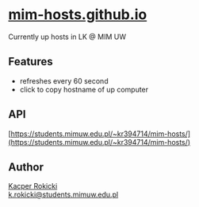 # [mim-hosts.github.io](https://mim-hosts.github.io)

Currently up hosts in LK @ MIM UW

## Features

- refreshes every 60 second
- click to copy hostname of up computer

## API

[https://students.mimuw.edu.pl/~kr394714/mim-hosts/](https://students.mimuw.edu.pl/~kr394714/mim-hosts/)

## Author

[Kacper Rokicki](https://github.com/k-rokicki)
\
[k.rokicki@students.mimuw.edu.pl](mailto:k.rokicki@students.mimuw.edu.pl)
